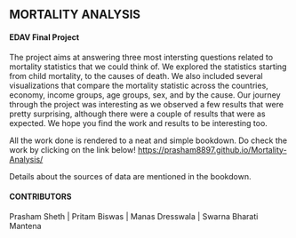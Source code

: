 ## MORTALITY ANALYSIS 
#### EDAV Final Project

The project aims at answering three most intersting questions related to mortality statistics that we could think of. We explored the statistics starting from child mortality, to the causes of death. We also included several visualizations that compare the mortality statistic across the countries, economy, income groups, age groups, sex, and by the cause. 
Our journey through the project was interesting as we observed a few results that were pretty surprising, although there were a couple of results that were as expected. We hope you find the work and results to be interesting too. 

All the work done is rendered to a neat and simple bookdown. Do check the work by clicking on the link below!
https://prasham8897.github.io/Mortality-Analysis/


Details about the sources of data are mentioned in the bookdown. 

#### CONTRIBUTORS
Prasham Sheth | Pritam Biswas | Manas Dresswala | Swarna Bharati Mantena
